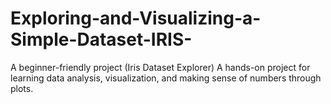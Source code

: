 # Exploring-and-Visualizing-a-Simple-Dataset-IRIS-
A beginner-friendly project (Iris Dataset Explorer)  A hands-on project for learning data analysis, visualization, and making sense of numbers through plots.
